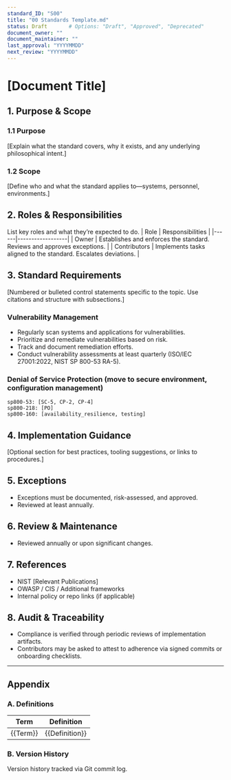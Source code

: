 ```yaml
---
standard_ID: "S00"
title: "00 Standards Template.md"
status: Draft       # Options: "Draft", "Approved", "Deprecated"  
document_owner: ""  
document_maintainer: ""  
last_approval: "YYYYMMDD"  
next_review: "YYYYMMDD"  
---
```


# [Document Title]

## 1. Purpose & Scope

### 1.1 Purpose
[Explain what the standard covers, why it exists, and any underlying philosophical intent.]

### 1.2 Scope
[Define who and what the standard applies to—systems, personnel, environments.]

## 2. Roles & Responsibilities
List key roles and what they’re expected to do.
| Role | Responsibilities |
|------|------------------|
| Owner | Establishes and enforces the standard. Reviews and approves exceptions. |
| Contributors | Implements tasks aligned to the standard. Escalates deviations. |

## 3. Standard Requirements
[Numbered or bulleted control statements specific to the topic. Use citations and structure with subsections.]

### Vulnerability Management 
- Regularly scan systems and applications for vulnerabilities.
- Prioritize and remediate vulnerabilities based on risk.
- Track and document remediation efforts.
- Conduct vulnerability assessments at least quarterly (ISO/IEC 27001:2022, NIST SP 800-53 RA-5).

### Denial of Service Protection (move to secure environment, configuration management)
    sp800-53: [SC-5, CP-2, CP-4]
    sp800-218: [PO]
    sp800-160: [availability_resilience, testing]

## 4. Implementation Guidance
[Optional section for best practices, tooling suggestions, or links to procedures.]

## 5. Exceptions
- Exceptions must be documented, risk-assessed, and approved.
- Reviewed at least annually.  

## 6. Review & Maintenance
* Reviewed annually or upon significant changes.

## 7. References
- NIST [Relevant Publications]  
- OWASP / CIS / Additional frameworks  
- Internal policy or repo links (if applicable)

## 8. Audit & Traceability
- Compliance is verified through periodic reviews of implementation artifacts.
- Contributors may be asked to attest to adherence via signed commits or onboarding checklists.

---

## Appendix

### A. Definitions
| Term | Definition |
|------|------------|
| {{Term}} | {{Definition}} |

### B. Version History
Version history tracked via Git commit log.

